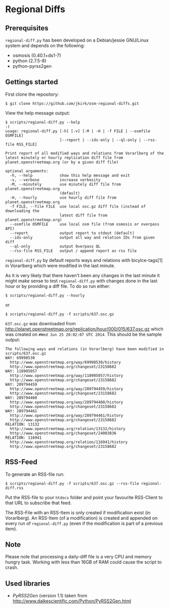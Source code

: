 Regional Diffs
==============

Prerequisites
-------------

`regional-diff.py` has been developed on a Debian/jessie GNU/Linux system and
depends on the following:

* osmosis (0.40.1+ds1-7)
* python (2.7.5-8)
* python-pyrss2gen

Gettings started
----------------

First clone the repository:

	$ git clone https://github.com/jkirk/osm-regional-diffs.git

View the help message output:

	$ scripts/regional-diff.py --help                                                                                    :(
	usage: regional-diff.py [-h] [-v] [-M | -H | -f FILE | --osmfile OSMFILE]
	                        [--report | --ids-only | --ql-only | --rss-file RSS_FILE]
	
	Print report of all modified ways and relations from Vorarlberg of the latest minutely or hourly replication diff file from planet.openstreetmap.org (or by a given diff file)
	
	optional arguments:
	  -h, --help            show this help message and exit
	  -v, --verbose         increase verbosity
	  -M, --minutely        use minutely diff file from planet.openstreetmap.org
	                        (default)
	  -H, --hourly          use hourly diff file from planet.openstreetmap.org
	  -f FILE, --file FILE  use local osc.gz diff file (instead of downloading the
	                        latest diff file from planet.openstreetmap.org)
	  --osmfile OSMFILE     use local osm file (from osmosis or overpass API)
	  --report              output report to stdout (default)
	  --ids-only            output all way and relation IDs from given diff
	  --ql-only             output Overpass QL
	  --rss-file RSS_FILE   output / append report as rss file

`regional-diff.py` by default reports ways and relations with bicylce-tags[1] in
Vorarlberg which were modified in the last minute.

As it is very likely that there haven't been any changes in the last minute it
might make sense to test `regional-diff.py` with changes done in the last hour
or by providing a diff file. To do so run either:

	$ scripts/regional-diff.py --hourly

or 

	$ scripts/regional-diff.py -f scripts/637.osc.gz

`637.osc.gz` was downloaded from
http://planet.openstreetmap.org/replication/hour/000/015/637.osc.gz which was
created on `#Wed Jun 25 20:02:07 UTC 2014`. This should be the sample output:

	The following ways and relations (in Vorarlberg) have been modified in scripts/637.osc.gz
	WAY: 69998530
	  http://www.openstreetmap.org/way/69998530/history
	  http://www.openstreetmap.org/changeset/23158682
	WAY: 118905057
	  http://www.openstreetmap.org/way/118905057/history
	  http://www.openstreetmap.org/changeset/23158682
	WAY: 289794459
	  http://www.openstreetmap.org/way/289794459/history
	  http://www.openstreetmap.org/changeset/23158682
	WAY: 289794460
	  http://www.openstreetmap.org/way/289794460/history
	  http://www.openstreetmap.org/changeset/23158682
	WAY: 289794461
	  http://www.openstreetmap.org/way/289794461/history
	  http://www.openstreetmap.org/changeset/23158682
	RELATION: 13132
	  http://www.openstreetmap.org/relation/13132/history
	  http://www.openstreetmap.org/changeset/24003836
	RELATION: 116941
	  http://www.openstreetmap.org/relation/116941/history
	  http://www.openstreetmap.org/changeset/23158682	

RSS-Feed
--------

To generate an RSS-file run:

	$ scripts/regional-diff.py -f scripts/637.osc.gz --rss-file regional-diff.rss

Put the RSS-file to your `htdocs` folder and point your favourite RSS-Client to
that URL to subscribe that feed.

The RSS-File with an RSS-Item is only created if modification exist (in
Vorarlberg). An RSS-Item (of a modification) is created and appended on every
run of `regional-diff.py` (even if the modification is part of a previous item).

Note
----

Please note that processing a daily-diff file is a very CPU and memory hungry
task. Working with less than 16GB of RAM could cause the script to crash.

Used libraries
--------------

* *PyRSS2Gen* (version 1.1) taken from http://www.dalkescientific.com/Python/PyRSS2Gen.html

